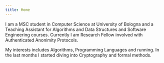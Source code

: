 ```yaml
---
title: Home
---
```


I am a MSC student in Computer Science at University of Bologna and a Teaching Assistant for Algorithms and Data Structures and Software Engineering courses. Currently I am Research Fellow involved with Authenticated Anonimity Protocols.

My interests includes Algorithms, Programming Languages and running. In the last months I started diving into Cryptography and formal methods.
